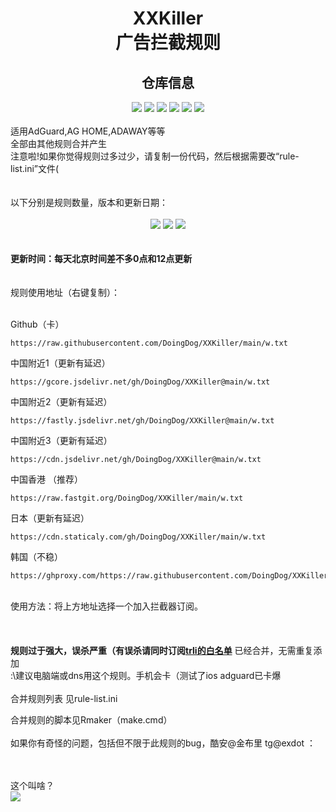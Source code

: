 <h1 align="center">XXKiller<br>广告拦截规则</h1>
<div align="center">
<h2 align="center">仓库信息</h2>
<img src='https://img.shields.io/github/stars/DoingDog/XXKiller?color=yellow'>
<img src='https://img.shields.io/github/forks/DoingDog/XXKiller?color=orange'>
<img src='https://img.shields.io/github/issues/DoingDog/XXKiller?color=green'>
<img src='https://img.shields.io/github/license/DoingDog/XXKiller?color=bule'>
<img src='https://img.shields.io/github/languages/code-size/DoingDog/XXKiller?color=blueviolet'>
<img src='https://github.com/DoingDog/XXKiller/actions/workflows/xxkiller.yml/badge.svg'>
</div>
<br>适用AdGuard,AG HOME,ADAWAY等等<br/>
全部由其他规则合并产生<br/>
注意啦!如果你觉得规则过多过少，请复制一份代码，然后根据需要改“rule-list.ini”文件(<br/><br/>
<br/>
以下分别是规则数量，版本和更新日期： <br/> <br/>
<div align="center">
<img src='https://img.shields.io/endpoint?url=https://raw.githubusercontent.com/DoingDog/XXKiller/main/changelog/num'>
<img src='https://img.shields.io/endpoint?url=https://raw.githubusercontent.com/DoingDog/XXKiller/main/changelog/ver'>
<img src='https://img.shields.io/endpoint?url=https://raw.githubusercontent.com/DoingDog/XXKiller/main/changelog/date'>
</div>
<strong><br><br>更新时间：每天北京时间差不多0点和12点更新</strong><br/><br/><br/>
规则使用地址（右键复制）：<br/><br/>

Github（卡）   
```
https://raw.githubusercontent.com/DoingDog/XXKiller/main/w.txt
```

中国附近1（更新有延迟）   
```
https://gcore.jsdelivr.net/gh/DoingDog/XXKiller@main/w.txt
```

中国附近2（更新有延迟）   
```
https://fastly.jsdelivr.net/gh/DoingDog/XXKiller@main/w.txt
```

中国附近3（更新有延迟）  
```
https://cdn.jsdelivr.net/gh/DoingDog/XXKiller@main/w.txt
```

中国香港 （推荐）  
```
https://raw.fastgit.org/DoingDog/XXKiller/main/w.txt
```
日本（更新有延迟）   
```
https://cdn.staticaly.com/gh/DoingDog/XXKiller/main/w.txt
```

韩国（不稳）   
```
https://ghproxy.com/https://raw.githubusercontent.com/DoingDog/XXKiller/main/w.txt
```
<br/>使用方法：将上方地址选择一个加入拦截器订阅。<br/>
<br/><br/><br/>
<strong>规则过于强大，误杀严重（有误杀请同时订阅<a href="https://raw.fastgit.org/DoingDog/rconvert/main/mod-trli.txt">trli的白名单</a></strong> 已经合并，无需重复添加<br/>:\建议电脑端或dns用这个规则。手机会卡（测试了ios adguard已卡爆<br/>
<br/>
合并规则列表 见rule-list.ini<br/>

合并规则的脚本见Rmaker（make.cmd）<br/><br/>
如果你有奇怪的问题，包括但不限于此规则的bug，酷安@金布里 tg@exdot ：\
<br>

<br/>这个叫啥？<br/>
![](http://profile-counter.glitch.me/xxkiller-ads/count.svg)

